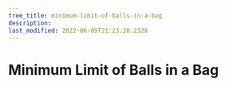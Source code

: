 ```yaml
---
tree_title: minimum-limit-of-balls-in-a-bag
description: 
last_modified: 2022-06-09T21:23:28.2328
---
```


# Minimum Limit of Balls in a Bag
